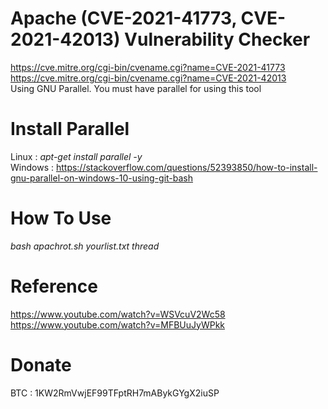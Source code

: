 # Apache (CVE-2021-41773, CVE-2021-42013) Vulnerability Checker
https://cve.mitre.org/cgi-bin/cvename.cgi?name=CVE-2021-41773<br>
https://cve.mitre.org/cgi-bin/cvename.cgi?name=CVE-2021-42013<br>
Using GNU Parallel. You must have parallel for using this tool
# Install Parallel
Linux : <i>apt-get install parallel -y</i><br>
Windows : https://stackoverflow.com/questions/52393850/how-to-install-gnu-parallel-on-windows-10-using-git-bash
# How To Use
<i>bash apachrot.sh yourlist.txt thread</i>
# Reference
https://www.youtube.com/watch?v=WSVcuV2Wc58
https://www.youtube.com/watch?v=MFBUuJyWPkk
# Donate
BTC : 1KW2RmVwjEF99TFptRH7mABykGYgX2iuSP
